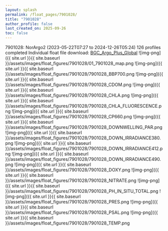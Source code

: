 ```yaml
---
layout: splash
permalink: /float_pages/7901028/
title: "7901028"
author_profile: false
last_created_on: 2025-09-26
toc: false
---
```

 
7901028: NorArgo2 (2023-05-22T07:27 to 2024-12-26T05:24)
126 profiles completed
Individual float file download: [BGC_Argo_Plus_Global](https://ftp.soest.hawaii.edu/bgc_argo_plus/Individual_Floats/outliers_removed/7901028_Sprof_processed.nc)
![img-png]({{ site.url }}{{ site.baseurl }}/assets/images/float_figures/7901028/01_7901028_map.png
![img-png]({{ site.url }}{{ site.baseurl }}/assets/images/float_figures/7901028/7901028_BBP700.png
![img-png]({{ site.url }}{{ site.baseurl }}/assets/images/float_figures/7901028/7901028_CDOM.png
![img-png]({{ site.url }}{{ site.baseurl }}/assets/images/float_figures/7901028/7901028_CHLA.png
![img-png]({{ site.url }}{{ site.baseurl }}/assets/images/float_figures/7901028/7901028_CHLA_FLUORESCENCE.png
![img-png]({{ site.url }}{{ site.baseurl }}/assets/images/float_figures/7901028/7901028_CP660.png
![img-png]({{ site.url }}{{ site.baseurl }}/assets/images/float_figures/7901028/7901028_DOWNWELLING_PAR.png
![img-png]({{ site.url }}{{ site.baseurl }}/assets/images/float_figures/7901028/7901028_DOWN_IRRADIANCE380.png
![img-png]({{ site.url }}{{ site.baseurl }}/assets/images/float_figures/7901028/7901028_DOWN_IRRADIANCE412.png
![img-png]({{ site.url }}{{ site.baseurl }}/assets/images/float_figures/7901028/7901028_DOWN_IRRADIANCE490.png
![img-png]({{ site.url }}{{ site.baseurl }}/assets/images/float_figures/7901028/7901028_DOXY.png
![img-png]({{ site.url }}{{ site.baseurl }}/assets/images/float_figures/7901028/7901028_NITRATE.png
![img-png]({{ site.url }}{{ site.baseurl }}/assets/images/float_figures/7901028/7901028_PH_IN_SITU_TOTAL.png
![img-png]({{ site.url }}{{ site.baseurl }}/assets/images/float_figures/7901028/7901028_PRES.png
![img-png]({{ site.url }}{{ site.baseurl }}/assets/images/float_figures/7901028/7901028_PSAL.png
![img-png]({{ site.url }}{{ site.baseurl }}/assets/images/float_figures/7901028/7901028_TEMP.png
